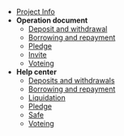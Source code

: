 * [Project Info](/)
* **Operation document**
  * [Deposit and withdrawal](action/DepositAndWithdrawal.md)
  * [Borrowing and repayment](action/BorrowingAndRepayment.md)
  * [Pledge](action/Pledge.md)
  * [Invite](action/Invite.md)
  * [Voteing](action/Voteing.md)
* **Help center**
  * [Deposits and withdrawals](helper/DepositAndWithdrawal.md)
  * [Borrowing and repayment](helper/BorrowingAndRepayment.md)
  * [Liquidation](helper/Liquidation.md)
  * [Pledge](helper/Pledge.md)
  * [Safe](helper/Safe.md)
  * [Voteing](helper/Voteing.md)
